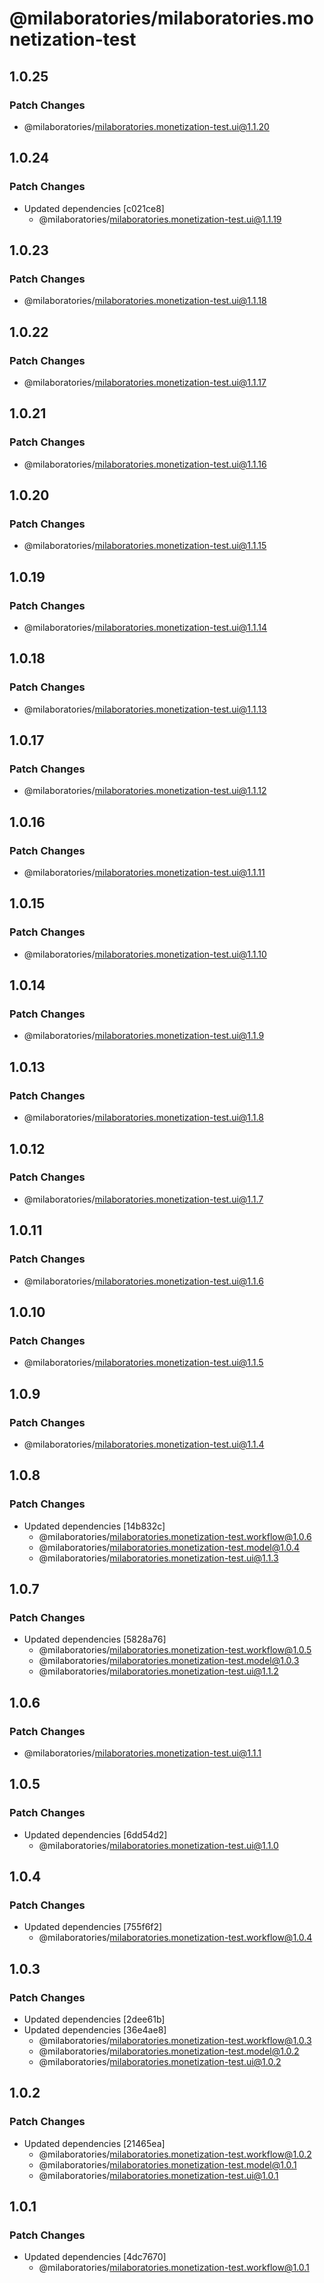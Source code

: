 # @milaboratories/milaboratories.monetization-test

## 1.0.25

### Patch Changes

- @milaboratories/milaboratories.monetization-test.ui@1.1.20

## 1.0.24

### Patch Changes

- Updated dependencies [c021ce8]
  - @milaboratories/milaboratories.monetization-test.ui@1.1.19

## 1.0.23

### Patch Changes

- @milaboratories/milaboratories.monetization-test.ui@1.1.18

## 1.0.22

### Patch Changes

- @milaboratories/milaboratories.monetization-test.ui@1.1.17

## 1.0.21

### Patch Changes

- @milaboratories/milaboratories.monetization-test.ui@1.1.16

## 1.0.20

### Patch Changes

- @milaboratories/milaboratories.monetization-test.ui@1.1.15

## 1.0.19

### Patch Changes

- @milaboratories/milaboratories.monetization-test.ui@1.1.14

## 1.0.18

### Patch Changes

- @milaboratories/milaboratories.monetization-test.ui@1.1.13

## 1.0.17

### Patch Changes

- @milaboratories/milaboratories.monetization-test.ui@1.1.12

## 1.0.16

### Patch Changes

- @milaboratories/milaboratories.monetization-test.ui@1.1.11

## 1.0.15

### Patch Changes

- @milaboratories/milaboratories.monetization-test.ui@1.1.10

## 1.0.14

### Patch Changes

- @milaboratories/milaboratories.monetization-test.ui@1.1.9

## 1.0.13

### Patch Changes

- @milaboratories/milaboratories.monetization-test.ui@1.1.8

## 1.0.12

### Patch Changes

- @milaboratories/milaboratories.monetization-test.ui@1.1.7

## 1.0.11

### Patch Changes

- @milaboratories/milaboratories.monetization-test.ui@1.1.6

## 1.0.10

### Patch Changes

- @milaboratories/milaboratories.monetization-test.ui@1.1.5

## 1.0.9

### Patch Changes

- @milaboratories/milaboratories.monetization-test.ui@1.1.4

## 1.0.8

### Patch Changes

- Updated dependencies [14b832c]
  - @milaboratories/milaboratories.monetization-test.workflow@1.0.6
  - @milaboratories/milaboratories.monetization-test.model@1.0.4
  - @milaboratories/milaboratories.monetization-test.ui@1.1.3

## 1.0.7

### Patch Changes

- Updated dependencies [5828a76]
  - @milaboratories/milaboratories.monetization-test.workflow@1.0.5
  - @milaboratories/milaboratories.monetization-test.model@1.0.3
  - @milaboratories/milaboratories.monetization-test.ui@1.1.2

## 1.0.6

### Patch Changes

- @milaboratories/milaboratories.monetization-test.ui@1.1.1

## 1.0.5

### Patch Changes

- Updated dependencies [6dd54d2]
  - @milaboratories/milaboratories.monetization-test.ui@1.1.0

## 1.0.4

### Patch Changes

- Updated dependencies [755f6f2]
  - @milaboratories/milaboratories.monetization-test.workflow@1.0.4

## 1.0.3

### Patch Changes

- Updated dependencies [2dee61b]
- Updated dependencies [36e4ae8]
  - @milaboratories/milaboratories.monetization-test.workflow@1.0.3
  - @milaboratories/milaboratories.monetization-test.model@1.0.2
  - @milaboratories/milaboratories.monetization-test.ui@1.0.2

## 1.0.2

### Patch Changes

- Updated dependencies [21465ea]
  - @milaboratories/milaboratories.monetization-test.workflow@1.0.2
  - @milaboratories/milaboratories.monetization-test.model@1.0.1
  - @milaboratories/milaboratories.monetization-test.ui@1.0.1

## 1.0.1

### Patch Changes

- Updated dependencies [4dc7670]
  - @milaboratories/milaboratories.monetization-test.workflow@1.0.1
